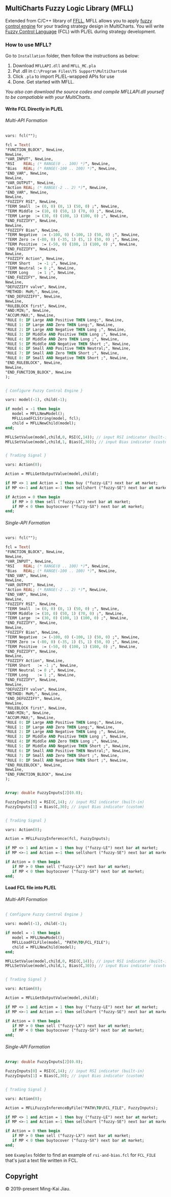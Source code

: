 ## MultiCharts Fuzzy Logic Library (MFLL)
Extended from C/C++ library of [FFLL](http://ffll.sourceforge.net/), MFLL allows you to apply [fuzzy control engine](https://en.wikipedia.org/wiki/Fuzzy_logic) for your trading strategy design in MultiCharts. You will write [Fuzzy Control Language](http://ffll.sourceforge.net/fcl.htm) (FCL) with PL/EL during strategy development. 


### How to use MFLL?

Go to `Installation` folder, then follow the instructions as below:

1. Download `MFLLAPI.dll` and `MFLL_MC.pla`
2. Put .dll in `C:\Program Files\TS Support\MultiCharts64`
3. Click `.pla` to import PL/EL-wrapped APIs for use
4. Done. Get started with MFLL.

*You also can download the source codes and compile MFLLAPI.dll yourself to be compatiable with your MultiCharts.*



#### Write FCL Directly in PL/EL
###### Multi-API Formation
```pas
vars: fcl("");

fcl = Text(
"FUNCTION_BLOCK", NewLine,
NewLine,
"VAR_INPUT", NewLine,
"RSI	REAL; (* RANGE(0 .. 100) *)", NewLine,
"Bias	REAL; (* RANGE(-100 .. 100) *)", NewLine,
"END_VAR", NewLine,
NewLine,
"VAR_OUTPUT", NewLine,
"Action	REAL; (* RANGE(-2 .. 2) *)", NewLine,
"END_VAR", NewLine,
NewLine,
"FUZZIFY RSI", NewLine,
"TERM Small  := (0, 0) (0, 1) (50, 0) ;", NewLine,
"TERM Middle := (10, 0) (50, 1) (70, 0) ;", NewLine,
"TERM Large  := (30, 0) (100, 1) (100, 0) ;", NewLine,
"END_FUZZIFY", NewLine,
NewLine,
"FUZZIFY Bias", NewLine, 
"TERM Negative  := (-100, 0) (-100, 1) (50, 0) ;", NewLine,
"TERM Zero := (-80, 0) (-35, 1) (5, 1) (50, 0) ;", NewLine,
"TERM Positive  := (-50, 0) (100, 1) (100, 0) ;", NewLine,
"END_FUZZIFY", NewLine,
NewLine,
"FUZZIFY Action", NewLine,
"TERM Short   := -1 ;", NewLine,
"TERM Neutral := 0 ;", NewLine,
"TERM Long    := 1 ;", NewLine,
"END_FUZZIFY", NewLine,
NewLine,
"DEFUZZIFY valve", NewLine,
"METHOD: MoM;", NewLine,
"END_DEFUZZIFY", NewLine,
NewLine,
"RULEBLOCK first", NewLine,
"AND:MIN;", NewLine,
"ACCUM:MAX;", NewLine,
"RULE 0: IF Large AND Positive THEN Long;", NewLine,
"RULE 1: IF Large AND Zero THEN Long;", NewLine,
"RULE 2: IF Large AND Negative THEN Long ;", NewLine,
"RULE 3: IF Middle AND Positive THEN Long ;", NewLine,
"RULE 4: IF Middle AND Zero THEN Long ;", NewLine,
"RULE 5: IF Middle AND Negative THEN Short ;", NewLine,
"RULE 6: IF Small AND Positive THEN Neutral;", NewLine,
"RULE 7: IF Small AND Zero THEN Short ;", NewLine,
"RULE 8: IF Small AND Negative THEN Short ;", NewLine, 
"END_RULEBLOCK", NewLine,
NewLine,
"END_FUNCTION_BLOCK", NewLine
);


{ Configure Fuzzy Control Engine }

vars: model(-1), child(-1);

if model = -1 then begin 
   model = MFLLNewModel();
   MFLLLoadFCLString(model, fcl);
   child = MFLLNewChild(model);
end;

MFLLSetValue(model,child,0, RSI(C,14)); // input RSI indicator (built-in)
MFLLSetValue(model,child,1, Bias(C,30)); // input Bias indicator (custom)


{ Trading Signal }

vars: Action(0);

Action = MFLLGetOutputValue(model,child);

if MP <> 1 and Action = 1 then buy ("fuzzy-LE") next bar at market; 
if MP <>-1 and Action =-1 then sellshort ("fuzzy-SE") next bar at market;

if Action = 0 then begin
   if MP > 0 then sell ("fuzzy-LX") next bar at market;
   if MP < 0 then buytocover ("fuzzy-SX") next bar at market;
end;
```
###### Single-API Formation
```pas
vars: fcl("");

fcl = Text(
"FUNCTION_BLOCK", NewLine,
NewLine,
"VAR_INPUT", NewLine,
"RSI	REAL; (* RANGE(0 .. 100) *)", NewLine,
"Bias	REAL; (* RANGE(-100 .. 100) *)", NewLine,
"END_VAR", NewLine,
NewLine,
"VAR_OUTPUT", NewLine,
"Action	REAL; (* RANGE(-2 .. 2) *)", NewLine,
"END_VAR", NewLine,
NewLine,
"FUZZIFY RSI", NewLine,
"TERM Small  := (0, 0) (0, 1) (50, 0) ;", NewLine,
"TERM Middle := (10, 0) (50, 1) (70, 0) ;", NewLine,
"TERM Large  := (30, 0) (100, 1) (100, 0) ;", NewLine,
"END_FUZZIFY", NewLine,
NewLine,
"FUZZIFY Bias", NewLine, 
"TERM Negative  := (-100, 0) (-100, 1) (50, 0) ;", NewLine,
"TERM Zero := (-80, 0) (-35, 1) (5, 1) (50, 0) ;", NewLine,
"TERM Positive  := (-50, 0) (100, 1) (100, 0) ;", NewLine,
"END_FUZZIFY", NewLine,
NewLine,
"FUZZIFY Action", NewLine,
"TERM Short   := -1 ;", NewLine,
"TERM Neutral := 0 ;", NewLine,
"TERM Long    := 1 ;", NewLine,
"END_FUZZIFY", NewLine,
NewLine,
"DEFUZZIFY valve", NewLine,
"METHOD: MoM;", NewLine,
"END_DEFUZZIFY", NewLine,
NewLine,
"RULEBLOCK first", NewLine,
"AND:MIN;", NewLine,
"ACCUM:MAX;", NewLine,
"RULE 0: IF Large AND Positive THEN Long;", NewLine,
"RULE 1: IF Large AND Zero THEN Long;", NewLine,
"RULE 2: IF Large AND Negative THEN Long ;", NewLine,
"RULE 3: IF Middle AND Positive THEN Long ;", NewLine,
"RULE 4: IF Middle AND Zero THEN Long ;", NewLine,
"RULE 5: IF Middle AND Negative THEN Short ;", NewLine,
"RULE 6: IF Small AND Positive THEN Neutral;", NewLine,
"RULE 7: IF Small AND Zero THEN Short ;", NewLine,
"RULE 8: IF Small AND Negative THEN Short ;", NewLine, 
"END_RULEBLOCK", NewLine,
NewLine,
"END_FUNCTION_BLOCK", NewLine
);


Array: double FuzzyInputs[2](0.0);

FuzzyInputs[0] = RSI(C,14); // input RSI indicator (built-in)
FuzzyInputs[1] = Bias(C,30); // input Bias indicator (custom)


{ Trading Signal }

vars: Action(0);

Action = MFLLFuzzyInference(fcl, FuzzyInputs);

if MP <> 1 and Action = 1 then buy ("fuzzy-LE") next bar at market; 
if MP <>-1 and Action =-1 then sellshort ("fuzzy-SE") next bar at market;

if Action = 0 then begin
   if MP > 0 then sell ("fuzzy-LX") next bar at market;
   if MP < 0 then buytocover ("fuzzy-SX") next bar at market;
end;

```

#### Load FCL file into PL/EL
###### Multi-API Formation
```pas
{ Configure Fuzzy Control Engine }

vars: model(-1), child(-1);

if model = -1 then begin 
   model = MFLLNewModel();
   MFLLLoadFCLFile(model, "PATH\TO\FCL_FILE");
   child = MFLLNewChild(model);
end;

MFLLSetValue(model,child,0, RSI(C,14)); // input RSI indicator (built-in)
MFLLSetValue(model,child,1, Bias(C,30)); // input Bias indicator (custom)


{ Trading Signal }

vars: Action(0);

Action = MFLLGetOutputValue(model,child);

if MP <> 1 and Action = 1 then buy ("fuzzy-LE") next bar at market; 
if MP <>-1 and Action =-1 then sellshort ("fuzzy-SE") next bar at market;

if Action = 0 then begin
   if MP > 0 then sell ("fuzzy-LX") next bar at market;
   if MP < 0 then buytocover ("fuzzy-SX") next bar at market;
end;
```
###### Single-API Formation
```pas
Array: double FuzzyInputs[2](0.0);

FuzzyInputs[0] = RSI(C,14); // input RSI indicator (built-in)
FuzzyInputs[1] = Bias(C,30); // input Bias indicator (custom)


{ Trading Signal }

vars: Action(0);

Action = MFLLFuzzyInferenceByFile("PATH\TO\FCL_FILE", FuzzyInputs);

if MP <> 1 and Action = 1 then buy ("fuzzy-LE") next bar at market; 
if MP <>-1 and Action =-1 then sellshort ("fuzzy-SE") next bar at market;

if Action = 0 then begin
   if MP > 0 then sell ("fuzzy-LX") next bar at market;
   if MP < 0 then buytocover ("fuzzy-SX") next bar at market;
end;
```
see `Examples` folder to find an example of `rsi-and-bias.fcl` for `FCL_FILE` that's just a text file written in FCL.

Copyright
---
© 2019-present Ming-Kai Jiau.